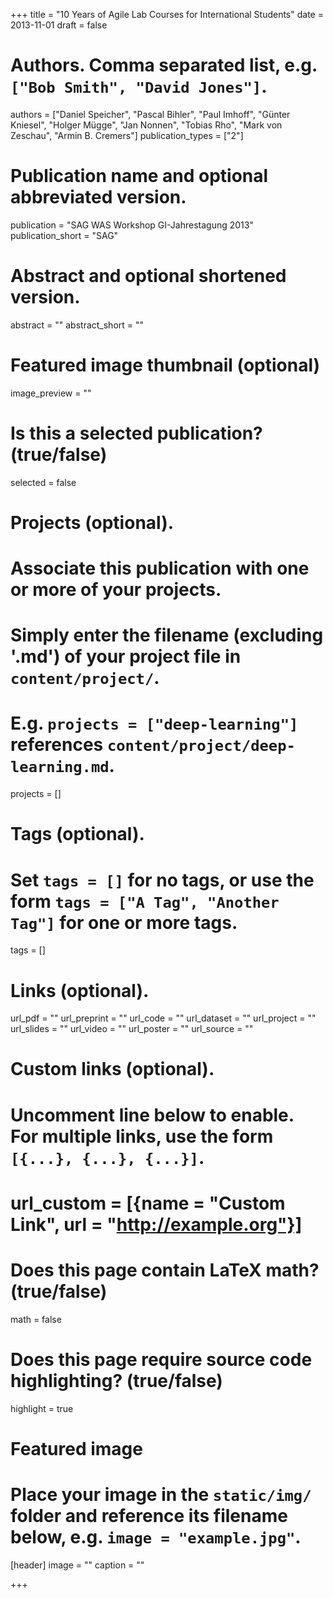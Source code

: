 +++
title = "10 Years of Agile Lab Courses for International Students"
date = 2013-11-01
draft = false

# Authors. Comma separated list, e.g. `["Bob Smith", "David Jones"]`.
authors = ["Daniel Speicher", "Pascal Bihler", "Paul Imhoff", "Günter Kniesel", "Holger Mügge", "Jan Nonnen", "Tobias Rho", "Mark von Zeschau", "Armin B. Cremers"]
publication_types = ["2"]

# Publication name and optional abbreviated version.
publication = "SAG WAS Workshop GI-Jahrestagung 2013"
publication_short = "SAG"

# Abstract and optional shortened version.
abstract = ""
abstract_short = ""

# Featured image thumbnail (optional)
image_preview = ""

# Is this a selected publication? (true/false)
selected = false

# Projects (optional).
#   Associate this publication with one or more of your projects.
#   Simply enter the filename (excluding '.md') of your project file in `content/project/`.
#   E.g. `projects = ["deep-learning"]` references `content/project/deep-learning.md`.
projects = []

# Tags (optional).
#   Set `tags = []` for no tags, or use the form `tags = ["A Tag", "Another Tag"]` for one or more tags.
tags = []

# Links (optional).
url_pdf = ""
url_preprint = ""
url_code = ""
url_dataset = ""
url_project = ""
url_slides = ""
url_video = ""
url_poster = ""
url_source = ""

# Custom links (optional).
#   Uncomment line below to enable. For multiple links, use the form `[{...}, {...}, {...}]`.
# url_custom = [{name = "Custom Link", url = "http://example.org"}]

# Does this page contain LaTeX math? (true/false)
math = false

# Does this page require source code highlighting? (true/false)
highlight = true

# Featured image
# Place your image in the `static/img/` folder and reference its filename below, e.g. `image = "example.jpg"`.
[header]
image = ""
caption = ""

+++
